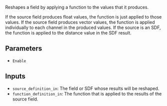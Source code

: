 Reshapes a field by applying a function to the values that it produces.

If the source field produces float values, the function is just applied to those values.
If the source field produces vector values, the function is applied individually to each channel in the produced values.
If the source is an SDF, the function is applied to the distance value in the SDF result.

## Parameters

* `Enable`

## Inputs

* `source_definition_in`: The field or SDF whose results will be reshaped.
* `function_definition_in`: The function that is applied to the results of the source field.